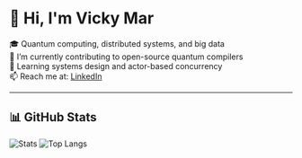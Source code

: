 # 👋 Hi, I'm Vicky Mar

🎓 Quantum computing, distributed systems, and big data  
🌱 I’m currently contributing to open-source quantum compilers  
🧠 Learning systems design and actor-based concurrency  
📫 Reach me at: [LinkedIn](https://linkedin.com/in/your-profile)

---

## 📊 GitHub Stats

![Stats](https://github-readme-stats.vercel.app/api?username=your-username&show_icons=true&count_private=true&theme=default)
![Top Langs](https://github-readme-stats.vercel.app/api/top-langs/?username=your-username&layout=compact)
